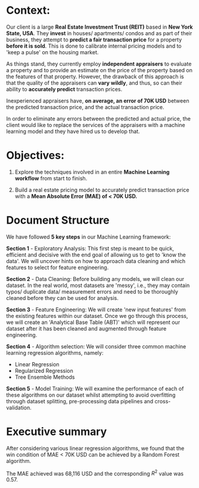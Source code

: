 # Context: 

Our client is a large **Real Estate Investment Trust (REIT)** based in **New York State, USA**. They **invest** in houses/ apartments/ condos and as part of their business, they attempt to **predict a fair transaction price** for a property **before it is sold**. This is done to calibrate internal pricing models and to 'keep a pulse' on the housing market.

As things stand, they currently employ **independent appraisers** to evaluate a property and to provide an estimate on the price of the property based on the features of that property. However, the drawback of this approach is that the quality of the appraisers can **vary wildly**, and thus, so can their ability to **accurately predict** transaction prices. 

Inexperienced appraisers have, **on average, an error of 70K USD** between the predicted transaction price, and the actual transaction price. 

In order to eliminate any errors between the predicted and actual price, the client would like to replace the services of the appraisers with a machine learning model and they have hired us to develop that.


# Objectives: 

1) Explore the techniques involved in an entire **Machine Learning workflow** from start to finish.

2) Build a real estate pricing model to accurately predict transaction price with a **Mean Absolute Error (MAE) of < 70K USD.**

# Document Structure

We have followed **5 key steps** in our Machine Learning framework:

**Section 1** - Exploratory Analysis: This first step is meant to be quick, efficient and decisive with the end goal of allowing us to get to 'know the data'. We will uncover hints on how to approach data cleaning and which features to select for feature engineering.

**Section 2** - Data Cleaning: Before building any models, we will clean our dataset. In the real world, most datasets are 'messy', i.e., they may contain typos/ duplicate data/ measurement errors and need to be thoroughly cleaned before they can be used for analysis. 

**Section 3** - Feature Engineering: We will create 'new input features' from the existing features within our dataset. Once we go through this process, we will create an 'Analytical Base Table (ABT)' which will represent our dataset after it has been cleaned and augmented through feature engineering.

**Section 4** - Algorithm selection: We will consider three common machine learning regression algorithms, namely: 

- Linear Regression
- Regularized Regression
- Tree Ensemble Methods

**Section 5** - Model Training: We will examine the performance of each of these algorithms on our dataset whilst attempting to avoid overfitting through dataset splitting, pre-processing data pipelines and cross- validation.   

# Executive summary

After considering various linear regression algorithms, we found that the win condition of MAE < 70K USD can be achieved by a Random Forest algorithm. 

The MAE achieved was 68,116 USD and the corresponding $R^2$ value was 0.57.
